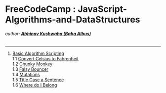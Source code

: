 # FreeCodeCamp : JavaScript-Algorithms-and-DataStructures
###### author: [**Abhinav Kushwaha (Baba Albus)**](http://babaalbus.com/ "http://babaalbus.com/")
---
1. [Basic Algorithm Scripting](https://github.com/Abhi9935/FCC-JavaScript-Algorithms-and-DataStructures/tree/master/Basic_Algorithm_Scripting)</br>
  1.1 [Convert Celsius to Fahrenheit]()</br>
  1.2 [Chunky Monkey](https://github.com/Abhi9935/FCC-JavaScript-Algorithms-and-DataStructures/blob/master/Basic_Algorithm_Scripting/Basic_Algorithm_Scripting_Chunky_Monkey.js)</br>
  1.3 [Falsy Bouncer](https://github.com/Abhi9935/FCC-JavaScript-Algorithms-and-DataStructures/blob/master/Basic_Algorithm_Scripting/Basic_Algorithm_Scripting_Falsy_Bouncer.js)</br>
  1.4 [Mutations](https://github.com/Abhi9935/FCC-JavaScript-Algorithms-and-DataStructures/blob/master/Basic_Algorithm_Scripting/Basic_Algorithm_Scripting_Mutations.js)</br>
  1.5 [Title Case a Sentence](https://github.com/Abhi9935/FCC-JavaScript-Algorithms-and-DataStructures/blob/master/Basic_Algorithm_Scripting/Basic_Algorithm_Scripting_Title_Case_a_Sentence.js)</br>
  1.6 [Where do I Belong](https://github.com/Abhi9935/FCC-JavaScript-Algorithms-and-DataStructures/blob/master/Basic_Algorithm_Scripting/Basic_Algorithm_Scripting_Where_do_I_Belong.js)
